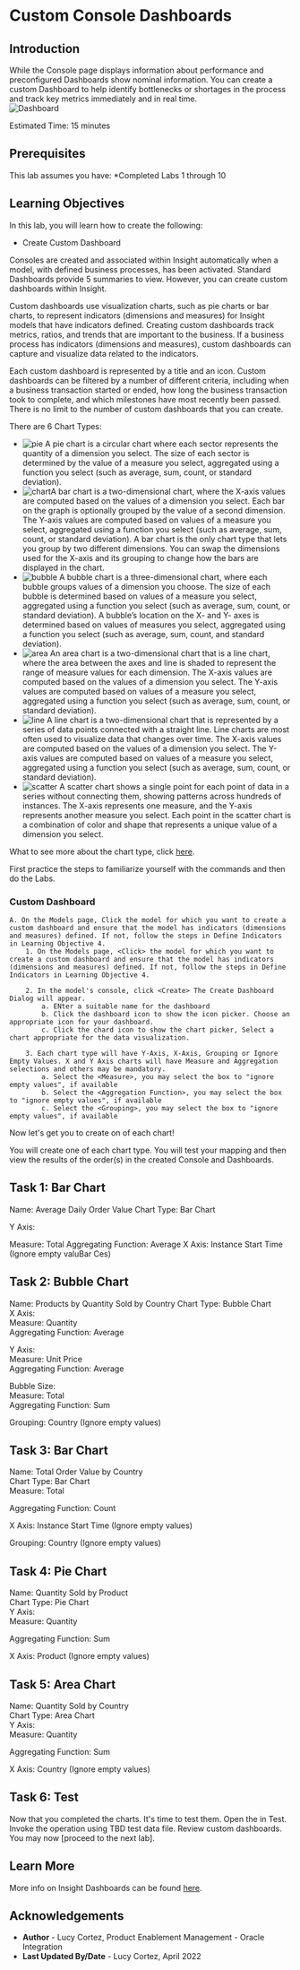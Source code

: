 # Custom Console Dashboards

## Introduction

While the Console page displays information about performance and preconfigured Dashboards show nominal information. You can create a custom Dashboard to help identify bottlenecks or shortages in the process and track key metrics immediately and in real time. <br />
![Dashboard](./images/feb2021-opp-order-console.jpg " ") <br />

Estimated Time: 15 minutes

## Prerequisites 

This lab assumes you have:
    *Completed Labs 1 through 10

## Learning Objectives

In this lab, you will learn how to create the following:

- Create Custom Dashboard

Consoles are created and associated within Insight automatically when a model, with defined business processes, has been activated. Standard Dashboards provide 5 summaries to view. However, you can create custom dashboards within Insight.

Custom dashboards use visualization charts, such as pie charts or bar charts, to represent indicators (dimensions and measures) for Insight models that have indicators defined. Creating custom dashboards track metrics, ratios, and trends that are important to the business. If a business process has indicators (dimensions and measures), custom dashboards can capture and visualize data related to the indicators.

Each custom dashboard is represented by a title and an icon. Custom dashboards can be filtered by a number of different criteria, including when a business transaction started or ended, how long the business transaction took to complete, and which milestones have most recently been passed. There is no limit to the number of custom dashboards that you can create.

There are 6 Chart Types:
* ![pie](./images/pie-chart.jpg " ") A pie chart is a circular chart where each sector represents the quantity of a dimension you select. The size of each sector is determined by the value of a measure you select, aggregated using a function you select (such as average, sum, count, or standard deviation).
* ![chart](./images/chart.jpg " ")A bar chart is a two-dimensional chart, where the X-axis values are computed based on the values of a dimension you select. Each bar on the graph is optionally grouped by the value of a second dimension. The Y-axis values are computed based on values of a measure you select, aggregated using a function you select (such as average, sum, count, or standard deviation).
A bar chart is the only chart type that lets you group by two different dimensions. You can swap the dimensions used for the X-axis and its grouping to change how the bars are displayed in the chart.
* ![bubble](./images/bubble-chart.jpg " ") A bubble chart is a three-dimensional chart, where each bubble groups values of a dimension you choose. The size of each bubble is determined based on values of a measure you select, aggregated using a function you select (such as average, sum, count, or standard deviation). A bubble’s location on the X- and Y- axes is determined based on values of measures you select, aggregated using a function you select (such as average, sum, count, and standard deviation).
* ![area](./images/area-chart.jpg " ") An area chart is a two-dimensional chart that is a line chart, where the area between the axes and line is shaded to represent the range of measure values for each dimension. The X-axis values are computed based on the values of a dimension you select. The Y-axis values are computed based on values of a measure you select, aggregated using a function you select (such as average, sum, count, or standard deviation).
* ![line](./images/line-chart.jpg " ") A line chart is a two-dimensional chart that is represented by a series of data points connected with a straight line. Line charts are most often used to visualize data that changes over time. The X-axis values are computed based on the values of a dimension you select. The Y-axis values are computed based on values of a measure you select, aggregated using a function you select (such as average, sum, count, or standard deviation).
*  ![scatter](./images/scatter-chart.jpg " ")  A scatter chart shows a single point for each point of data in a series without connecting them, showing patterns across hundreds of instances. The X-axis represents one measure, and the Y-axis represents another measure you select. Each point in the scatter chart is a combination of color and shape that represents a unique value of a dimension you select. <br />

What to see more about the chart type, click [here](https://docs.oracle.com/en/cloud/paas/integration-cloud/user-int-insight-oci/create-custom-dashboards.html).

First practice the steps to familiarize yourself with the commands and then do the Labs.

### Custom Dashboard

    A. On the Models page, Click the model for which you want to create a custom dashboard and ensure that the model has indicators (dimensions and measures) defined. If not, follow the steps in Define Indicators in Learning Objective 4.
        1. On the Models page, <Click> the model for which you want to create a custom dashboard and ensure that the model has indicators (dimensions and measures) defined. If not, follow the steps in Define Indicators in Learning Objective 4.
        
        2. In the model's console, click <Create> The Create Dashboard Dialog will appear.
            a. ENter a suitable name for the dashboard
            b. Click the dashboard icon to show the icon picker. Choose an appropriate icon for your dashboard.
            c. Click the chard icon to show the chart picker, Select a chart appropriate for the data visualization.
          
        3. Each chart type will have Y-Axis, X-Axis, Grouping or Ignore Empty Values. X and Y Axis charts will have Measure and Aggregation selections and others may be mandatory.
            a. Select the <Measure>, you may select the box to "ignore empty values", if available
            b. Select the <Aggregation Function>, you may select the box to "ignore empty values", if available 
            c. Select the <Grouping>, you may select the box to "ignore empty values", if available
        

 Now let's get you to create on of each chart!

 You will create one of each chart type. You will test your mapping and then view the results of the order(s) in the created Console and Dashboards.

## Task 1: Bar Chart

Name: Average Daily Order Value
Chart Type: Bar Chart

Y Axis:

Measure: Total
Aggregating Function: Average
X Axis: Instance Start Time (Ignore empty valuBar Ces)

## Task 2: Bubble Chart

Name: Products by Quantity Sold by Country 
Chart Type: Bubble Chart <br />
X Axis: <br />
Measure: Quantity <br />
Aggregating Function: Average <br />

Y Axis:<br />
Measure: Unit Price <br />
Aggregating Function: Average <br />

Bubble Size: <br />
Measure: Total <br />
Aggregating Function: Sum <br />

Grouping: Country (Ignore empty values) <br />

## Task 3: Bar Chart

Name: Total Order Value by Country <br />
Chart Type: Bar Chart <br />
Measure: Total <br />

Aggregating Function: Count <br />

X Axis: Instance Start Time (Ignore empty values) <br />

Grouping: Country (Ignore empty values) <br />

## Task 4: Pie Chart

Name: Quantity Sold by Product <br />
Chart Type: Pie Chart <br />
Y Axis: <br />
Measure: Quantity <br />

Aggregating Function: Sum <br />

X Axis: Product (Ignore empty values) <br />

## Task 5: Area Chart

Name: Quantity Sold by Country <br />
Chart Type: Area Chart <br />
Y Axis:  <br />
Measure: Quantity <br />

Aggregating Function: Sum <br />

X Axis: Country (Ignore empty values) <br />

## Task 6: Test

Now that you completed the charts. It's time to test them. Open the <Order Processing Lab> in Test. Invoke the <bulkOrder> operation using   TBD      test data file.
Review custom dashboards.
You may now [proceed to the next lab].

## Learn More

More info on Insight Dashboards can be found [here](https://docs.oracle.com/en/cloud/paas/integration-cloud/user-int-insight-oci/create-custom-dashboards.html).

## Acknowledgements

* **Author** - Lucy Cortez, Product Enablement Management - Oracle Integration
* **Last Updated By/Date** - Lucy Cortez, April 2022
